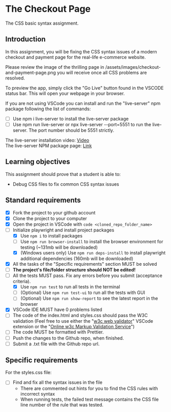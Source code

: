 # The Checkout Page

The CSS basic syntax assignment.

## Introduction

In this assignment, you will be fixing the CSS syntax issues of a modern checkout and payment page for the real-life e-commerce website.

Please review the image of the thrilling page in /assets/images/checkout-and-payment-page.png you will receive once all CSS problems are resolved.

To preview the app, simply click the "Go Live" button found in the VSCODE status bar. This will open your webpage in your browser.

If you are not using VSCode you can install and run the "live-server" npm package following the list of commands:

- [ ] Use npm i live-server to install the live-server package
- [ ] Use npm run live-server or npx live-server --port=5551 to run the live-server. The port number should be 5551 strictly.

The live-server installation video: [Video](https://www.loom.com/share/ca99ebec79d14bfa9fc4dd012661f919?sid=4ed63e9d-f8b8-4adf-bfc5-fff16d7f15cd)  
The live-server NPM package page: [Link](https://www.npmjs.com/package/live-server)

## Learning objectives

This assignment should prove that a student is able to:

- Debug CSS files to fix common CSS syntax issues

## Standard requirements

- [x] Fork the project to your github account
- [x] Clone the project to your computer
- [x] Open the project in VSCode with `code <cloned_repo_folder_name>`
- [ ] Initialize playwright and install project packages
  - [x] Use `npm i` to install packages
  - [ ] Use `npm run browser-install` to install the browser environment for testing (~131mb will be downloaded)
  - [x] (Windows users only) Use `npm run deps-install` to install playwright additional dependencies (160mb will be downloaded)
- [x] All the tasks of the "Specific requirements" section MUST be solved
- [ ] **The project's file/folder structure should NOT be edited!**
- [ ] All the tests MUST pass. Fix any errors before you submit (acceptance criteria).
  - [x] Use `npm run test` to run all tests in the terminal
  - [ ] (Optional) Use `npm run test-ui` to run all the tests with GUI
  - [ ] (Optional) Use `npm run show-report` to see the latest report in the browser
- [x] VSCode IDE MUST have 0 problems listed
- [ ] The code of the index.html and styles.css should pass the W3C validation (Feel free to use either the "[w3c web validator](https://marketplace.visualstudio.com/items?itemName=CelianRiboulet.webvalidator)" VSCode extension or the "[Online w3c Markup Validation Service](https://validator.w3.org/#validate_by_input)")
- [ ] The code MUST be formatted with Prettier.
- [ ] Push the changes to the Github repo, when finished.
- [ ] Submit a .txt file with the Github repo url.

## Specific requirements

For the styles.css file:

- [ ] Find and fix all the syntax issues in the file
  - There are commented out hints for you to find the CSS rules with incorrect syntax
  - When running tests, the failed test message contains the CSS file line number of the rule that was tested.
